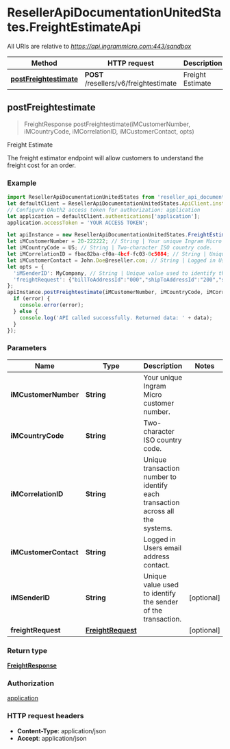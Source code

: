 # ResellerApiDocumentationUnitedStates.FreightEstimateApi

All URIs are relative to *https://api.ingrammicro.com:443/sandbox*

Method | HTTP request | Description
------------- | ------------- | -------------
[**postFreightestimate**](FreightEstimateApi.md#postFreightestimate) | **POST** /resellers/v6/freightestimate | Freight Estimate



## postFreightestimate

> FreightResponse postFreightestimate(iMCustomerNumber, iMCountryCode, iMCorrelationID, iMCustomerContact, opts)

Freight Estimate

The freight estimator endpoint will allow customers to understand the freight cost for an order.

### Example

```javascript
import ResellerApiDocumentationUnitedStates from 'reseller_api_documentation_united_states';
let defaultClient = ResellerApiDocumentationUnitedStates.ApiClient.instance;
// Configure OAuth2 access token for authorization: application
let application = defaultClient.authentications['application'];
application.accessToken = 'YOUR ACCESS TOKEN';

let apiInstance = new ResellerApiDocumentationUnitedStates.FreightEstimateApi();
let iMCustomerNumber = 20-222222; // String | Your unique Ingram Micro customer number.
let iMCountryCode = US; // String | Two-character ISO country code.
let iMCorrelationID = fbac82ba-cf0a-4bcf-fc03-0c5084; // String | Unique transaction number to identify each transaction across all the systems.
let iMCustomerContact = John.Doe@reseller.com; // String | Logged in Users email address contact.
let opts = {
  'iMSenderID': MyCompany, // String | Unique value used to identify the sender of the transaction.
  'freightRequest': {"billToAddressId":"000","shipToAddressId":"200","shipToAddress":{"companyName":"ABC TECH","addressLine1":"17501 W 98TH ST SPC 1833","addressLine2":"string","addressLine3":"string","city":"LENEXA","state":"KS","postalCode":"662191736","countryCode":"US"},"lines":[{"customerLineNumber":"001","ingramPartNumber":"A300-123456","quantity":"1","warehouseId":"20","carrierCode":""},{"customerLineNumber":"002","ingramPartNumber":"A300-789012","quantity":"1","warehouseId":"10","carrierCode":""}]} // FreightRequest | 
};
apiInstance.postFreightestimate(iMCustomerNumber, iMCountryCode, iMCorrelationID, iMCustomerContact, opts, (error, data, response) => {
  if (error) {
    console.error(error);
  } else {
    console.log('API called successfully. Returned data: ' + data);
  }
});
```

### Parameters


Name | Type | Description  | Notes
------------- | ------------- | ------------- | -------------
 **iMCustomerNumber** | **String**| Your unique Ingram Micro customer number. | 
 **iMCountryCode** | **String**| Two-character ISO country code. | 
 **iMCorrelationID** | **String**| Unique transaction number to identify each transaction across all the systems. | 
 **iMCustomerContact** | **String**| Logged in Users email address contact. | 
 **iMSenderID** | **String**| Unique value used to identify the sender of the transaction. | [optional] 
 **freightRequest** | [**FreightRequest**](FreightRequest.md)|  | [optional] 

### Return type

[**FreightResponse**](FreightResponse.md)

### Authorization

[application](../README.md#application)

### HTTP request headers

- **Content-Type**: application/json
- **Accept**: application/json


